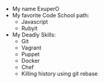 - My name ExuperO
 - My favorite Code School path: 
	* Javascript
 	* Rubyit
 - My Deadly Skills:
 	* Git
 	* Vagrant
 	* Puppet
 	* Docker
 	* Chef
 	* Killing history using git rebase